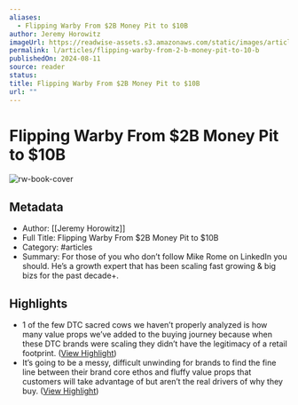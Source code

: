 ```yaml
---
aliases:
  - Flipping Warby From $2B Money Pit to $10B
author: Jeremy Horowitz
imageUrl: https://readwise-assets.s3.amazonaws.com/static/images/article4.6bc1851654a0.png
permalink: l/articles/flipping-warby-from-2-b-money-pit-to-10-b
publishedOn: 2024-08-11
source: reader
status: 
title: Flipping Warby From $2B Money Pit to $10B
url: ""
---
```

# Flipping Warby From $2B Money Pit to $10B

![rw-book-cover](https://readwise-assets.s3.amazonaws.com/static/images/article4.6bc1851654a0.png)

## Metadata

- Author: [[Jeremy Horowitz]]
- Full Title: Flipping Warby From $2B Money Pit to $10B
- Category: #articles
- Summary: For those of you who don’t follow Mike Rome on LinkedIn you should. He’s a growth expert that has been scaling fast growing & big bizs for the past decade+.

## Highlights

- 1 of the few DTC sacred cows we haven’t properly analyzed is how many value props we’ve added to the buying journey because when these DTC brands were scaling they didn’t have the legitimacy of a retail footprint. ([View Highlight](https://read.readwise.io/read/01j5389bxy5be3dqedt6ceq19x))
- It’s going to be a messy, difficult unwinding for brands to find the fine line between their brand core ethos and fluffy value props that customers will take advantage of but aren’t the real drivers of why they buy. ([View Highlight](https://read.readwise.io/read/01j53899b0yhd2kac1yxfhdrjf))
